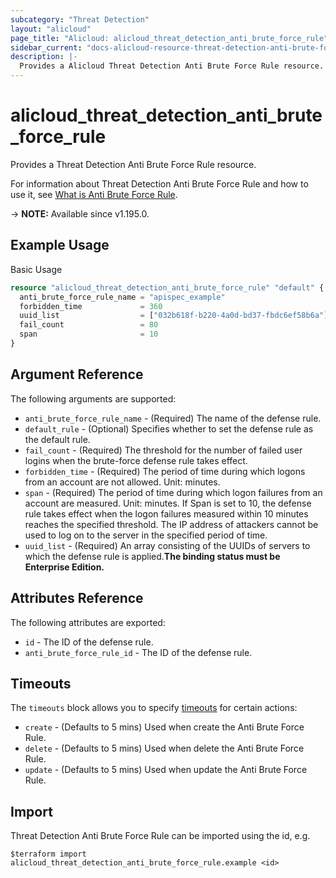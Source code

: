 ```yaml
---
subcategory: "Threat Detection"
layout: "alicloud"
page_title: "Alicloud: alicloud_threat_detection_anti_brute_force_rule"
sidebar_current: "docs-alicloud-resource-threat-detection-anti-brute-force-rule"
description: |-
  Provides a Alicloud Threat Detection Anti Brute Force Rule resource.
---
```


# alicloud_threat_detection_anti_brute_force_rule

Provides a Threat Detection Anti Brute Force Rule resource.

For information about Threat Detection Anti Brute Force Rule and how to use it, see [What is Anti Brute Force Rule](https://www.alibabacloud.com/help/en/security-center/developer-reference/api-sas-2018-12-03-createantibruteforcerule).

-> **NOTE:** Available since v1.195.0.

## Example Usage

Basic Usage

```terraform
resource "alicloud_threat_detection_anti_brute_force_rule" "default" {
  anti_brute_force_rule_name = "apispec_example"
  forbidden_time             = 360
  uuid_list                  = ["032b618f-b220-4a0d-bd37-fbdc6ef58b6a"]
  fail_count                 = 80
  span                       = 10
}
```

## Argument Reference

The following arguments are supported:
* `anti_brute_force_rule_name` - (Required) The name of the defense rule.
* `default_rule` - (Optional) Specifies whether to set the defense rule as the default rule.
* `fail_count` - (Required) The threshold for the number of failed user logins when the brute-force defense rule takes effect.
* `forbidden_time` - (Required) The period of time during which logons from an account are not allowed. Unit: minutes.
* `span` - (Required) The period of time during which logon failures from an account are measured. Unit: minutes. If Span is set to 10, the defense rule takes effect when the logon failures measured within 10 minutes reaches the specified threshold. The IP address of attackers cannot be used to log on to the server in the specified period of time.
* `uuid_list` - (Required) An array consisting of the UUIDs of servers to which the defense rule is applied.**The binding status must be Enterprise Edition.**

## Attributes Reference

The following attributes are exported:

* `id` - The ID of the defense rule.
* `anti_brute_force_rule_id` - The ID of the defense rule.

## Timeouts

The `timeouts` block allows you to specify [timeouts](https://www.terraform.io/docs/configuration-0-11/resources.html#timeouts) for certain actions:
* `create` - (Defaults to 5 mins) Used when create the Anti Brute Force Rule.
* `delete` - (Defaults to 5 mins) Used when delete the Anti Brute Force Rule.
* `update` - (Defaults to 5 mins) Used when update the Anti Brute Force Rule.

## Import

Threat Detection Anti Brute Force Rule can be imported using the id, e.g.

```shell
$terraform import alicloud_threat_detection_anti_brute_force_rule.example <id>
```
